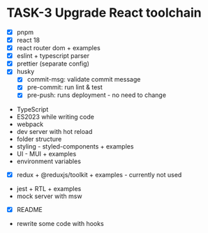 # TASK-3 Upgrade React toolchain 

* [x] pnpm
* [x] react 18
* [x] react router dom + examples
* [x] eslint + typescript parser
* [x] prettier (separate config)
* [x] husky
  * [x] commit-msg: validate commit message
  * [x] pre-commit: run lint & test
  * [x] pre-push: runs deployment - no need to change  
* TypeScript
* ES2023 while writing code
* webpack
* dev server with hot reload
* folder structure
* styling - styled-components + examples
* UI - MUI + examples
* environment variables
* [x] redux + @reduxjs/toolkit + examples - currently not used
* jest + RTL + examples
* mock server with msw
* [x] README
* rewrite some code with hooks
